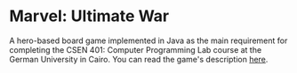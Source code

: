 # Marvel: Ultimate War
 A hero-based board game implemented in Java as the main requirement for completing the CSEN 401: Computer Programming Lab course at the German University in Cairo. You can read the game's description [here](https://github.com/omarhesham02/Marvel-Ultimate-Heroes/blob/main/Game%20Description.pdf).
